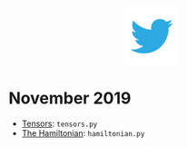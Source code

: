 <div align="center">
<img src="../img/twitter.png" width="20%">
</div>

# November 2019
- [Tensors](https://twitter.com/astroparticular/status/1195470423154053120): `tensors.py`
- [The Hamiltonian](https://twitter.com/astroparticular/status/1198070673819619328): `hamiltonian.py`

